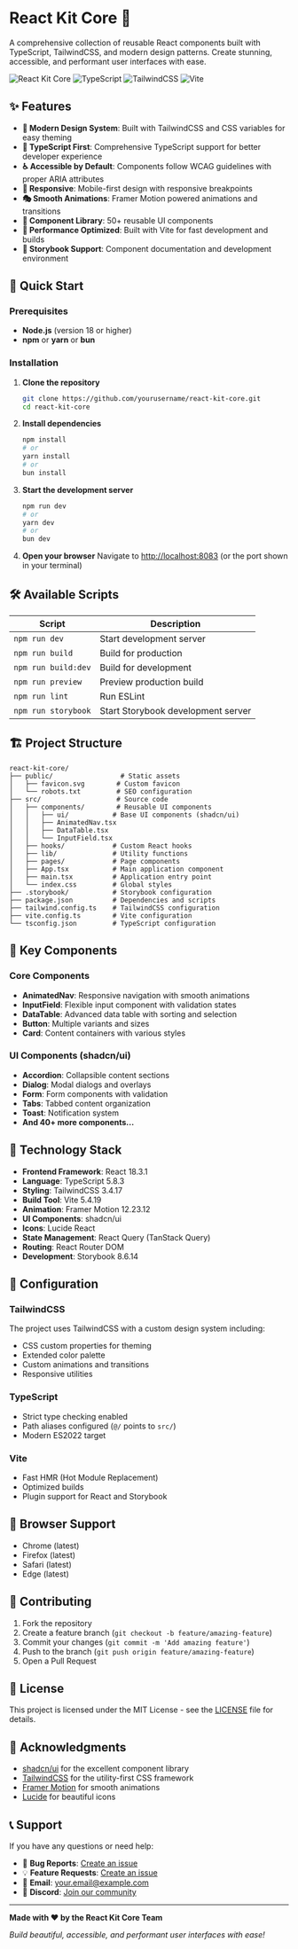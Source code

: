 # React Kit Core 🚀

A comprehensive collection of reusable React components built with TypeScript, TailwindCSS, and modern design patterns. Create stunning, accessible, and performant user interfaces with ease.

![React Kit Core](https://img.shields.io/badge/React-18.3.1-blue?style=for-the-badge&logo=react)
![TypeScript](https://img.shields.io/badge/TypeScript-5.8.3-blue?style=for-the-badge&logo=typescript)
![TailwindCSS](https://img.shields.io/badge/TailwindCSS-3.4.17-blue?style=for-the-badge&logo=tailwind-css)
![Vite](https://img.shields.io/badge/Vite-5.4.19-purple?style=for-the-badge&logo=vite)

## ✨ Features

- **🎨 Modern Design System**: Built with TailwindCSS and CSS variables for easy theming
- **🔧 TypeScript First**: Comprehensive TypeScript support for better developer experience
- **♿ Accessible by Default**: Components follow WCAG guidelines with proper ARIA attributes
- **📱 Responsive**: Mobile-first design with responsive breakpoints
- **🎭 Smooth Animations**: Framer Motion powered animations and transitions
- **🎯 Component Library**: 50+ reusable UI components
- **🚀 Performance Optimized**: Built with Vite for fast development and builds
- **📖 Storybook Support**: Component documentation and development environment

## 🚀 Quick Start

### Prerequisites

- **Node.js** (version 18 or higher)
- **npm** or **yarn** or **bun**

### Installation

1. **Clone the repository**
   ```bash
   git clone https://github.com/yourusername/react-kit-core.git
   cd react-kit-core
   ```

2. **Install dependencies**
   ```bash
   npm install
   # or
   yarn install
   # or
   bun install
   ```

3. **Start the development server**
   ```bash
   npm run dev
   # or
   yarn dev
   # or
   bun dev
   ```

4. **Open your browser**
   Navigate to [http://localhost:8083](http://localhost:8083) (or the port shown in your terminal)

## 🛠️ Available Scripts

| Script | Description |
|--------|-------------|
| `npm run dev` | Start development server |
| `npm run build` | Build for production |
| `npm run build:dev` | Build for development |
| `npm run preview` | Preview production build |
| `npm run lint` | Run ESLint |
| `npm run storybook` | Start Storybook development server |

## 🏗️ Project Structure

```
react-kit-core/
├── public/                 # Static assets
│   ├── favicon.svg        # Custom favicon
│   └── robots.txt         # SEO configuration
├── src/                   # Source code
│   ├── components/        # Reusable UI components
│   │   ├── ui/           # Base UI components (shadcn/ui)
│   │   ├── AnimatedNav.tsx
│   │   ├── DataTable.tsx
│   │   └── InputField.tsx
│   ├── hooks/            # Custom React hooks
│   ├── lib/              # Utility functions
│   ├── pages/            # Page components
│   ├── App.tsx           # Main application component
│   ├── main.tsx          # Application entry point
│   └── index.css         # Global styles
├── .storybook/           # Storybook configuration
├── package.json          # Dependencies and scripts
├── tailwind.config.ts    # TailwindCSS configuration
├── vite.config.ts        # Vite configuration
└── tsconfig.json         # TypeScript configuration
```

## 🎨 Key Components

### Core Components
- **AnimatedNav**: Responsive navigation with smooth animations
- **InputField**: Flexible input component with validation states
- **DataTable**: Advanced data table with sorting and selection
- **Button**: Multiple variants and sizes
- **Card**: Content containers with various styles

### UI Components (shadcn/ui)
- **Accordion**: Collapsible content sections
- **Dialog**: Modal dialogs and overlays
- **Form**: Form components with validation
- **Tabs**: Tabbed content organization
- **Toast**: Notification system
- **And 40+ more components...**

## 🎯 Technology Stack

- **Frontend Framework**: React 18.3.1
- **Language**: TypeScript 5.8.3
- **Styling**: TailwindCSS 3.4.17
- **Build Tool**: Vite 5.4.19
- **Animation**: Framer Motion 12.23.12
- **UI Components**: shadcn/ui
- **Icons**: Lucide React
- **State Management**: React Query (TanStack Query)
- **Routing**: React Router DOM
- **Development**: Storybook 8.6.14

## 🔧 Configuration

### TailwindCSS
The project uses TailwindCSS with a custom design system including:
- CSS custom properties for theming
- Extended color palette
- Custom animations and transitions
- Responsive utilities

### TypeScript
- Strict type checking enabled
- Path aliases configured (`@/` points to `src/`)
- Modern ES2022 target

### Vite
- Fast HMR (Hot Module Replacement)
- Optimized builds
- Plugin support for React and Storybook

## 📱 Browser Support

- Chrome (latest)
- Firefox (latest)
- Safari (latest)
- Edge (latest)

## 🤝 Contributing

1. Fork the repository
2. Create a feature branch (`git checkout -b feature/amazing-feature`)
3. Commit your changes (`git commit -m 'Add amazing feature'`)
4. Push to the branch (`git push origin feature/amazing-feature`)
5. Open a Pull Request

## 📄 License

This project is licensed under the MIT License - see the [LICENSE](LICENSE) file for details.

## 🙏 Acknowledgments

- [shadcn/ui](https://ui.shadcn.com/) for the excellent component library
- [TailwindCSS](https://tailwindcss.com/) for the utility-first CSS framework
- [Framer Motion](https://www.framer.com/motion/) for smooth animations
- [Lucide](https://lucide.dev/) for beautiful icons

## 📞 Support

If you have any questions or need help:

- 🐛 **Bug Reports**: [Create an issue](https://github.com/yourusername/react-kit-core/issues)
- 💡 **Feature Requests**: [Create an issue](https://github.com/yourusername/react-kit-core/issues)
- 📧 **Email**: your.email@example.com
- 💬 **Discord**: [Join our community](https://discord.gg/your-server)

---

**Made with ❤️ by the React Kit Core Team**

*Build beautiful, accessible, and performant user interfaces with ease!*

